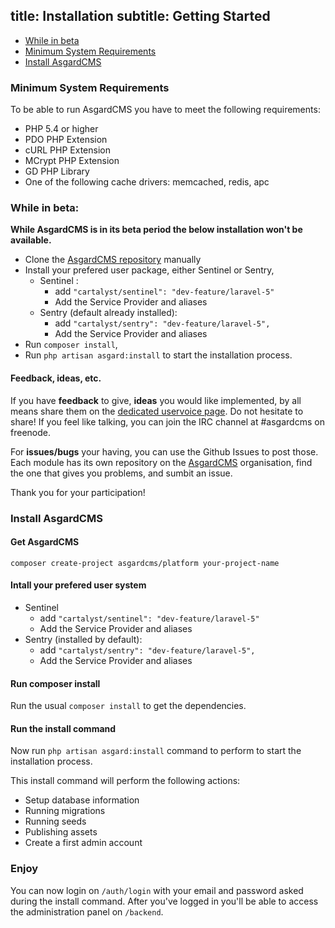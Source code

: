title: Installation
subtitle: Getting Started
-------

- [While in beta](#while-in-beta)
- [Minimum System Requirements](#minimum-system-requirements)
- [Install AsgardCMS](#install-asgardcms)

### <a name="minimum-system-requirements" class="anchor" href="#minimum-system-requirements"></a> Minimum System Requirements

To be able to run AsgardCMS you have to meet the following requirements:

- PHP 5.4 or higher
- PDO PHP Extension
- cURL PHP Extension
- MCrypt PHP Extension
- GD PHP Library
- One of the following cache drivers: memcached, redis, apc

### <a name="while-in-beta" class="anchor" href="#while-in-beta"></a> While in beta:

**While AsgardCMS is in its beta period the below installation won't be available.**

- Clone the [AsgardCMS repository](https://github.com/AsgardCms/Platform) manually
- Install your prefered user package, either Sentinel or Sentry,
	- Sentinel :
		- add `"cartalyst/sentinel": "dev-feature/laravel-5"`
		- Add the Service Provider and aliases
	- Sentry (default already installed): 
		- add `"cartalyst/sentry": "dev-feature/laravel-5",`
		- Add the Service Provider and aliases
- Run `composer install`,
- Run `php artisan asgard:install` to start the installation process.


#### Feedback, ideas, etc.
If you have **feedback** to give, **ideas** you would like implemented, by all means share them on the [dedicated uservoice page](http://asgardcms.uservoice.com/). Do not hesitate to share! If you feel like talking, you can join the IRC channel at #asgardcms on freenode.

For **issues/bugs** your having, you can use the Github Issues to post those. Each module has its own repository on the [AsgardCMS](https://github.com/AsgardCms) organisation, find the one that gives you problems, and sumbit an issue.

Thank you for your participation!

### <a name="install-asgardcms" class="anchor" href="#install-asgardcms"></a> Install AsgardCMS

#### Get AsgardCMS

``` .language-bash
composer create-project asgardcms/platform your-project-name
```

#### Intall your prefered user system

- Sentinel
	- add `"cartalyst/sentinel": "dev-feature/laravel-5"`
	- Add the Service Provider and aliases
- Sentry (installed by default): 
	- add `"cartalyst/sentry": "dev-feature/laravel-5",`
	- Add the Service Provider and aliases

#### Run composer install

Run the usual `composer install` to get the dependencies.


#### Run the install command

Now run `php artisan asgard:install` command to perform to start the installation process.

This install command will perform the following actions:

- Setup database information
- Running migrations
- Running seeds
- Publishing assets
- Create a first admin account


### Enjoy

You can now login on `/auth/login` with your email and password asked during the install command. After you've logged in you'll be able to access the administration panel on `/backend`.
